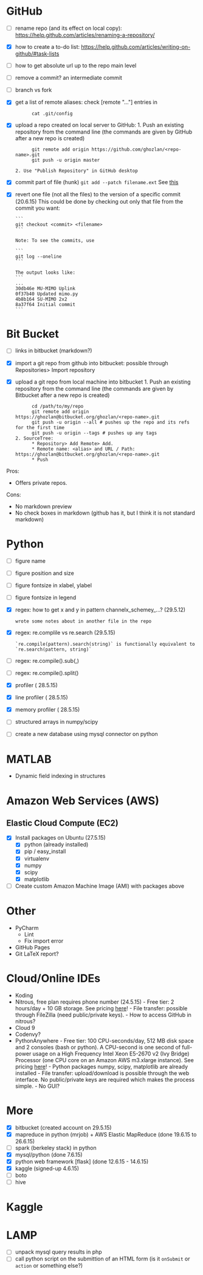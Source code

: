 # GitHub
- [ ] rename repo (and its effect on local copy): https://help.github.com/articles/renaming-a-repository/
- [x] how to create a to-do list: https://help.github.com/articles/writing-on-github/#task-lists
- [ ] how to get absolute url up to the repo main level
- [ ] remove a commit? an intermediate commit
- [ ] branch vs fork
- [x] get a list of remote aliases: check [remote "..."] entries in
      
           
            cat .git/config
           
- [x] upload a repo created on local server to GitHub:
      1. Push an existing repository from the command line (the commands are given by GitHub after a new repo is created)

            git remote add origin https://github.com/ghozlan/<repo-name>.git
            git push -u origin master
                  
      2. Use "Publish Repository" in GitHub desktop
 
- [x] commit part of file (hunk)
      ```
      git add --patch filename.ext
      ```
      See [this](http://stackoverflow.com/questions/1085162/commit-only-part-of-a-file-in-git)
      
- [x] revert one file (not all the files) to the version of a specific commit (20.6.15)
      This could be done by checking out only that file from the commit you want:
      
      ```
      git checkout <commit> <filename>
      ```
      
      Note: To see the commits, use
      
      ```
      git log --oneline
      ```

      The output looks like:
      ```
      ...
      30db46e MU-MIMO Uplink
      0f37b40 Updated mimo.py
      4b8b164 SU-MIMO 2x2
      8a37f64 Initial commit
      ```
      
# Bit Bucket
- [ ] links in bitbucket (markdown?)
- [x] import a git repo from github into bitbucket: possible through Repositories> Import repository
- [x] upload a git repo from local machine into bitbucket
      1.  Push an existing repository from the command line (the commands are given by Bitbucket after a new repo is created)
            
            cd /path/to/my/repo
            git remote add origin https://ghozlan@bitbucket.org/ghozlan/<repo-name>.git
            git push -u origin --all # pushes up the repo and its refs for the first time
            git push -u origin --tags # pushes up any tags
      2. SourceTree: 
            * Repository> Add Remote> Add. 
            * Remote name: <alias> and URL / Path: https://ghozlan@bitbucket.org/ghozlan/<repo-name>.git
            * Push

Pros:
* Offers private repos.

Cons:
* No markdown preview
* No check boxes in markdown (github has it, but I think it is not standard markdown)

# Python
- [ ] figure name
- [ ] figure position and size
- [ ] figure fontsize in xlabel, ylabel
- [ ] figure fontsize in legend
- [x] regex: how to get x and y in pattern channelx_schemey_...? (29.5.12)

      wrote some notes about in another file in the repo
- [x] regex: re.complile vs re.search (29.5.15) 

      `re.compile(pattern).search(string)` is functionally equivalent to `re.search(pattern, string)`
- [ ] regex: re.compile().sub(,)
- [ ] regex: re.compile().split()
- [x] profiler ( 28.5.15)
- [x] line profiler ( 28.5.15)
- [x] memory profiler ( 28.5.15)
- [ ] structured arrays in numpy/scipy
- [ ] create a new database using mysql connector on python

# MATLAB
  - Dynamic field indexing in structures

# Amazon Web Services (AWS)
## Elastic Cloud Compute (EC2)
- [x] Install packages on Ubuntu (27.5.15)
   - [x] python (already installed)
   - [x] pip / easy_install
   - [x] virtualenv
   - [x] numpy
   - [x] scipy
   - [x] matplotlib 
- [ ] Create custom Amazon Machine Image (AMI) with packages above

# Other
  - PyCharm 
    - Lint
    - Fix import error
  - GitHub Pages
  - Git LaTeX report?

# Cloud/Online IDEs
- Koding
- Nitrous, free plan requires phone number (24.5.15)
      - Free tier: 2 hours/day + 10 GB storage. See pricing [here](https://pro.nitrous.io/pricing/#free)!
      - File transfer: possible through FileZilla (need public/private keys).
      - How to access GitHub in nitrous?
- Cloud 9 
- Codenvy?
- PythonAnywhere
      - Free tier: 100 CPU-seconds/day, 512 MB disk space and 2 consoles (bash or python). A CPU-second is one second of full-power usage on a High Frequency Intel Xeon E5-2670 v2 (Ivy Bridge) Processor (one CPU core on an Amazon AWS m3.xlarge instance). See pricing [here](https://www.pythonanywhere.com/pricing/)!
      - Python packages numpy, scipy, matplotlib are already installed
      - File transfer: upload/download is possible through the web interface. No public/private keys are required which makes the process simple.
      - No GUI?
   
# More
- [x] bitbucket (created account on 29.5.15)
- [x] mapreduce in python (mrjob) + AWS Elastic MapReduce (done 19.6.15 to 26.6.15)
- [ ] spark (berkeley stack) in python
- [x] mysql/python (done 7.6.15)
- [x] python web framework [flask] (done 12.6.15 - 14.6.15)
- [x] kaggle (signed-up 4.6.15)
- [ ] boto
- [ ] hive

# Kaggle

# LAMP
- [ ] unpack mysql query results in php
- [ ] call python script on the submittion of an HTML form (is it `onSubmit` or `action` or something else?)
